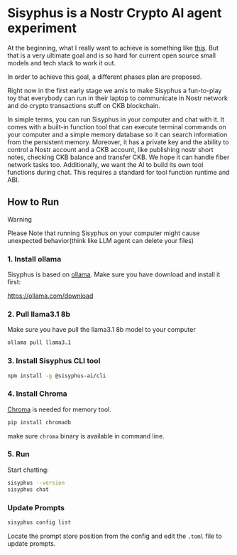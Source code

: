 # Sisyphus is a Nostr Crypto AI agent experiment

At the beginning, what I really want to achieve is something like [this](/docs/project-sisyphus.md). But that is a very ultimate goal and is so hard for current open source small models and tech stack to work it out.

In order to achieve this goal, a different phases plan are proposed.

Right now in the first early stage we amis to make Sisyphus a fun-to-play toy that everybody can run in their laptop to communicate in Nostr network and do crypto transactions stuff on CKB blockchain.

In simple terms, you can run Sisyphus in your computer and chat with it. It comes with a built-in function tool that can execute terminal commands on your computer and a simple memory database so it can search information from the persistent memory. Moreover, it has a private key and the ability to control a Nostr account and a CKB account, like publishing nostr short notes, checking CKB balance and transfer CKB. We hope it can handle fiber network tasks too. Additionally, we want the AI to build its own tool functions during chat. This requires a standard for tool function runtime and ABI.

## How to Run

> [!WARNING]
> Please Note that running Sisyphus on your computer might cause unexpected behavior(think like LLM agent can delete your files)

### 1. Install ollama

Sisyphus is based on [ollama](https://ollama.com/). Make sure you have download and install it first:

https://ollama.com/download

### 2. Pull llama3.1 8b

Make sure you have pull the llama3.1 8b model to your computer

```sh
ollama pull llama3.1
```

### 3. Install Sisyphus CLI tool

```sh
npm install -g @sisyphus-ai/cli
```

### 4. Install Chroma

[Chroma](https://docs.trychroma.com/getting-started#1.-install) is needed for memory tool.

```sh
pip install chromadb 
```

make sure `chroma` binary is available in command line.

### 5. Run

Start chatting:

```sh
sisyphus --version
sisyphus chat
```

### Update Prompts

```sh
sisyphus config list
```

Locate the prompt store position from the config and edit the `.toml` file to update prompts.
